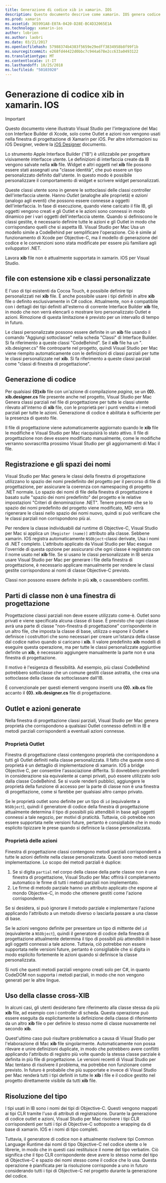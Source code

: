 ```yaml
---
title: Generazione di codice xib in xamarin. IOS
description: Questo documento descrive come xamarin. IOS genera codice per eseguire il mapping di file con estensione xib per C#, rendendo accessibili controlli visivi a livello di codice.
ms.prod: xamarin
ms.assetid: 365991A8-E07A-0420-D28E-BC4D32065E1A
ms.technology: xamarin-ios
author: lobrien
ms.author: laobri
ms.date: 03/21/2017
ms.openlocfilehash: 57988374b4383f5659e29edff3834958b8f99f1b
ms.sourcegitcommit: e268fd44422d0bbc7c944a678e2cc633a0493122
ms.translationtype: MT
ms.contentlocale: it-IT
ms.lasthandoff: 10/25/2018
ms.locfileid: "50103920"
---
```

# <a name="xib-code-generation-in-xamarinios"></a>Generazione di codice xib in xamarin. IOS

> [!IMPORTANT]
>  Questo documento viene illustrato Visual Studio per l'integrazione del Mac con Interface Builder di Xcode, solo come Outlet e azioni non vengono usati nella finestra di progettazione di Xamarin per iOS. Per altre informazioni su iOS Designer, vedere la [iOS Designer](~/ios/user-interface/designer/index.md) documento.

Lo strumento Apple Interface Builder ("IB") è utilizzabile per progettare visivamente interfacce utente. Le definizioni di interfaccia create da IB vengono salvate nella **xib** file. Widget e altri oggetti nel **xib** file possono essere stati assegnati una "classe identità", che può essere un tipo personalizzato definito dall'utente. In questo modo è possibile personalizzare il comportamento di widget e scrivere widget personalizzati.

Queste classi utente sono in genere le sottoclassi delle classi controller dell'interfaccia utente. Hanno *Outlet* (analoghe alle proprietà) e *azioni* (analogo agli eventi) che possono essere connesse a oggetti dell'interfaccia. In fase di esecuzione, quando viene caricato il file IB, gli oggetti vengono creati e gli Outlet e le azioni sono connessi in modo dinamico per i vari oggetti dell'interfaccia utente. Quando si definiscono le classi gestite, è necessario definire tutte le azioni e gli Outlet in modo che corrispondano quelli che si aspetta IB. Visual Studio per Mac Usa un modello simile a CodeBehind per semplificare l'operazione. Ciò è simile al funzionamento di Xcode per Objective-C, ma il modello di generazione del codice e le convenzioni sono stata modificate per essere più familiare agli sviluppatori .NET.

Lavora **xib** file non è attualmente supportata in xamarin. IOS per Visual Studio.

## <a name="xib-files-and-custom-classes"></a>file con estensione xib e classi personalizzate

E l'uso di tipi esistenti da Cocoa Touch, è possibile definire tipi personalizzati nei **xib** file. È anche possibile usare i tipi definiti in altre **xib** file o definito esclusivamente in C# codice. Attualmente, non è compatibile con i dettagli dei tipi definiti all'esterno di corrente Interface Builder **xib** file, in modo che non verrà elencarli o mostrare loro personalizzato Outlet e azioni. Rimozione di questa limitazione è previsto per un intervallo di tempo in futuro.

Le classi personalizzate possono essere definite in un **xib** file usando il comando "Aggiungi sottoclasse" nella scheda "Classi" di Interface Builder. Si fa riferimento a queste classi "CodeBehind". Se il **xib** file ha un ". xib.designer.cs" file controparte nel progetto, quindi Visual Studio per Mac viene riempito automaticamente con le definizioni di classi parziali per tutte le classi personalizzate nel **xib**. Si fa riferimento a queste classi parziali come "classi di finestra di progettazione".

## <a name="generating-code"></a>Generazione di codice

Per qualsiasi  **{0}xib** file con un'azione di compilazione *pagina*, se un  **{0}. xib.designer.cs** file presente anche nel progetto, Visual Studio per Mac Genera classi parziali nel file di progettazione per tutte le classi utente rilevato all'interno di **xib** file, con le proprietà per i punti vendita e i metodi parziali per tutte le azioni. Generazione di codice è abilitata è sufficiente per la presenza di questo file.

Il file di progettazione viene automaticamente aggiornato quando le **xib** file le modifiche e Visual Studio per Mac riacquisirà lo stato attivo. Il file di progettazione non deve essere modificato manualmente, come le modifiche verranno sovrascritta prossimo Visual Studio per gli aggiornamenti di Mac il file.

## <a name="registration-and-namespaces"></a>Registrazione e gli spazi dei nomi

Visual Studio per Mac genera le classi della finestra di progettazione utilizzano lo spazio dei nomi predefinito del progetto per il percorso di file di progettazione, per assicurare la coerenza con namespacing di progetto .NET normale. Lo spazio dei nomi di file della finestra di progettazione è basato sulle "spazio dei nomi predefinito" del progetto e le relative impostazioni "Criteri di denominazione .NET". Tenere presente che se lo spazio dei nomi predefinito del progetto viene modificato, MD verrà rigenerare le classi nello spazio dei nomi nuovo, quindi si può verificare che le classi parziali non corrispondono più ai.

Per rendere la classe individuabili dal runtime di Objective-C, Visual Studio per Mac si applica un `[Register (name)]` attributo alla classe. Sebbene xamarin. IOS registra automaticamente `NSObject`-classi derivate, Usa i nomi di .NET completo. L'attributo applicato da Visual Studio per Mac esegue l'override di questa opzione per assicurarsi che ogni classe è registrato con il nome usato nel **xib** file. Se si usano le classi personalizzate in IB senza usare Visual Studio per Mac per generare i file della finestra di progettazione, è necessario applicare manualmente per rendere le classi gestite corrispondono ai nomi di classe Objective-C previsto.

Classi non possono essere definite in più **xib**, o causerebbero conflitti.

## <a name="non-designer-class-parts"></a>Parti di classe non è una finestra di progettazione

Progettazione classi parziali non deve essere utilizzato come-è. Outlet sono privati e viene specificata alcuna classe di base. È previsto che ogni classe avrà una parte di classe "non-finestra di progettazione" corrispondente in un altro file, che imposta la classe di base, utilizza o espone il Outlet e definisce i costruttori che sono necessari per creare un'istanza della classe dal codice nativo quando si caricano i **xib**. Il valore predefinito **xib** modelli di eseguire questa operazione, ma per tutte le classi personalizzate aggiuntive definite un **xib**, è necessario aggiungere manualmente la parte non è una finestra di progettazione.

Il motivo è l'esigenza di flessibilità. Ad esempio, più classi CodeBehind potrebbero sottoclasse che un comune gestiti classe astratta, che crea una sottoclasse della classe da sottoclassare dall'IB.

È convenzionale per questi elementi vengono inseriti una  **{0}. xib.cs** file accanto il  **{0}. xib.designer.cs** file di progettazione.

<a name="generated" />

## <a name="generated-actions-and-outlets"></a>Outlet e azioni generate

Nella finestra di progettazione classi parziali, Visual Studio per Mac genera proprietà che corrispondono a qualsiasi Outlet connesso definiti in IB e metodi parziali corrispondenti a eventuali azioni connesse.

### <a name="outlet-properties"></a>Proprietà Outlet

Finestra di progettazione classi contengono proprietà che corrispondono a tutti gli Outlet definiti nella classe personalizzata. Il fatto che queste sono di proprietà è un dettaglio di implementazione di xamarin. IOS a bridge Objective C, per consentire l'associazione differita. Si dovrebbero prenderli in considerazione sia equivalente ai campi privati, può essere utilizzato solo dalla classe CodeBehind. Se si vuole renderli pubblici, aggiungere le proprietà della funzione di accesso per la parte di classe non è una finestra di progettazione, come si farebbe per qualsiasi altro campo privato.

Se le proprietà outlet sono definite per un tipo di `id` (equivalente a `NSObject`), quindi il generatore di codice della finestra di progettazione attualmente determina il tipo di possibili più attendibili in base agli oggetti connessi a tale negozio, per motivi di praticità.
Tuttavia, ciò potrebbe non essere supportata nelle versioni future, pertanto è consigliabile che in modo esplicito tipizzare le prese quando si definisce la classe personalizzata.

### <a name="action-properties"></a>Proprietà delle azioni

Finestra di progettazione classi contengono metodi parziali corrispondenti a tutte le azioni definite nella classe personalizzata. Questi sono metodi senza implementazione. Lo scopo dei metodi parziali è duplice:

1.  Se si digita `partial` nel corpo della classe della parte classe non è una finestra di progettazione, Visual Studio per Mac offrirà il completamento automatico le firme di tutti i metodi parziali non implementato.
2.  Le firme di metodo parziale hanno un attributo applicato che espone al mondo Objective-C, in modo che ottenere gestiti come l'azione corrispondente.


Se si desidera, si può ignorare il metodo parziale e implementare l'azione applicando l'attributo a un metodo diverso o lasciarla passare a una classe di base.

Se le azioni vengono definite per presentare un tipo di mittente del `id` (equivalente a `NSObject`), quindi il generatore di codice della finestra di progettazione attualmente determina il tipo di possibili più attendibili in base agli oggetti connessi a tale azione. Tuttavia, ciò potrebbe non essere supportata nelle versioni future, pertanto è consigliabile che si digita in modo esplicito fortemente le azioni quando si definisce la classe personalizzata.

Si noti che questi metodi parziali vengono creati solo per C#, in quanto CodeDOM non supporta i metodi parziali, in modo che non vengono generati per le altre lingue.

## <a name="cross-xib-class-usage"></a>Uso della classe cross-XIB

In alcuni casi, gli utenti desiderano fare riferimento alla classe stessa da più **xib** file, ad esempio con i controller di scheda. Questa operazione può essere eseguita da esplicitamente la definizione della classe di riferimento da un altro **xib** file o per definire lo stesso nome di classe nuovamente nel secondo **xib**.

Quest'ultimo caso può risultare problematico a causa di Visual Studio per l'elaborazione di Mac **xib** file singolarmente. Automaticamente non possa rilevare e unire definizioni duplicate, in modo che potrebbero avere conflitti applicando l'attributo di registro più volte quando la stessa classe parziale è definita in più file di progettazione. Le versioni recenti di Visual Studio per Mac tentano di risolvere il problema, ma potrebbe non funzionare come previsto. In futuro è probabile che più supportate e invece di Visual Studio per Mac renderà tutti i tipi definiti in tutte le **xib** i file e il codice gestito nel progetto direttamente visibile da tutti **xib** file.

## <a name="type-resolution"></a>Risoluzione del tipo

I tipi usati in IB sono i nomi dei tipi di Objective-C. Questi vengono mappati ai tipi CLR tramite l'uso di attributi di registrazione. Durante la generazione di codice outlet e azioni, Visual Studio per Mac risolvere i tipi CLR corrispondenti per tutti i tipi di Objective-C sottoposto a wrapping da di base di xamarin. IOS e i nomi di tipo completi.

Tuttavia, il generatore di codice non è attualmente risolvere tipi Common Language Runtime dai nomi di tipo Objective-C nel codice utente o le librerie, in modo che in questi casi restituisce il nome del tipo verbatim. Ciò significa che il tipo CLR corrispondente deve avere lo stesso nome del tipo di Objective-C e spazio dei nomi stesso come il codice che lo usa. Questa operazione è pianificata per la risoluzione corrisponde a uno in futuro considerando tutti i tipi di Objective-C nel progetto durante la generazione del codice.
